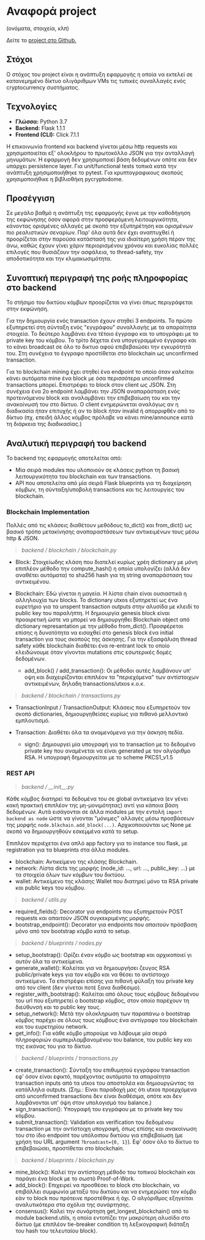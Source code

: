 # Αναφορά project 
(ονόματα, στοιχεία, κλπ)

Δείτε το [project στο Github.](https://github.com/ZeptrodOglyvox/noobcash_omadara)

## Στόχοι
Ο στόχος του project είναι η ανάπτυξη εφαρμογής η οποία να εκτελεί σε κατανεμημένο δίκτυο ολιγάριθμων 
VMs τις τυπικές συναλλαγές ενός cryptocurrency συστήματος.

## Τεχνολογίες
- **Γλώσσα:** Python 3.7
- **Backend:** Flask 1.1.1
- **Frontend (CLI):** Click 7.1.1

Η επικοινωνία frontend και backend γίνεται μέσω http requests και χρησιμοποιείται εξ' ολοκλήρου το πρωτοκόλλο
JSON για την ανταλλαγή μηνυμάτων. Η εφαρμογή δεν χρησιμοποιεί βάση δεδομένων οπότε και δεν υπάρχει persistence
layer. Για unit/functional tests τοπικά κατά την ανάπτυξη χρησιμοποιήθηκε το pytest. Για κρυπτογραφικους
σκοπούς χρησιμοποιήθικε η βιβλιοθήκη pycryptodome.

## Προσέγγιση
Σε μεγάλο βαθμό η ανάπτυξη της εφαρμογής έγινε με την καθοδήγηση της εκφώνησης όσον αφορά στην προσφερόμενη
λειτουργικότητα, κάνοντας ορισμένες αλλαγές με σκοπό την εξυπηρέτηση και ορισμένων πιο
ρεαλιστικών σεναρίων. Παρ' όλα αυτά δεν έχει αναπτυχθεί ή προορίζεται στην παρούσα κατάστασή της
για ιδιαίτερη χρήση πέραν της άνω, καθώς έχουν γίνει χάριν περιορισμένου χρόνου και ευκολίας πολλές επιλογές
που θυσιάζουν την ασφάλεια, το thread-safety, την αποδοτικότητα και την κλιμακωσιμότητα.

## Συνοπτική περιγραφή της ροής πληροφορίας στο backend
Το στήσιμο του δικτύου κόμβων προορίζεται να γίνει όπως περιγράφεται στην εκφώνηση.

Για την δημιουργία ενός transaction έχουν στηθεί 3 endpoints. Το πρώτο εξυπηρετεί στη σύνταξη 
ενός "εγγράφου" συναλλαγής με τα απαραίτητα στοιχεία. Το δεύτερο λαμβάνει ένα τέτοιο έγγραφο και το υπογράφει
με το private key του κόμβου. Το τρίτο δέχεται ένα υπογεγραμμένο έγγραφο και το κάνει broadcast σε όλο το δικτυο
αφού επιβεβαιώσει την εγκυρότητά του. Στη συνέχεια το έγγραφο προστίθεται στο blockchain ως unconfirmed transaction.

Για το blockchain mining έχει στηθεί ένα endpoint το οποίο όταν καλείται κάνει αυτόματα mine ένα block με 
όσα περισσότερα unconfirmed transactions μπορεί. Επιστρέφει το block στον client ως JSON. Στη συνέχεια ένα 
2ο endpoint λαμβάνει την JSON αναπαράσταση ενός προτεινόμενου block και αναλαμβάνει την επιβεβαίωση του 
και την ανακοίνωσή του στο δίκτυο. Ο client ενημερώνεται αναλόγως αν η διαδικασία ήταν επιτυχής ή αν το block ήταν invalid 
ή απορριφθέν από το δίκτυο (πχ. επειδή άλλος κόμβος πρόλαβε να κάνει mine/announce κατά τη διάρκεια της διαδικασίας.)

## Αναλυτική περιγραφή του backend
Το backend της εφαρμογής αποτελείται από:
- Μία σειρά modules που υλοποιούν σε κλάσεις python τη βασική λειτουργικότητα του blockchain και των transactions.
- API που αποτελείτα από μία σειρά Flask blueprints για τη διαχείρηση κόμβων,
τη σύνταξη/υποβολή transactions και τις λειτουργίες του blockchain.

### Blockchain Implementation
Πολλές από τις κλάσεις διαθέτουν μεθόδους to_dict() και from_dict() ως βασικό τρόπο μετακίνησης αναπαραστάσεων
των αντικειμένων τους μέσω http & JSON.

> _backend / blockchain / blockchain.py_

- Block: Στοιχείωδης κλάση που διατελεί κυρίως χρέη dictionary με μόνη επιπλέον μέθοδο την compute_hash() η
οποία υπολογίζει (αλλά δεν αναθέτει αυτόματα) το sha256 hash για τη string αναπαράσταση του αντικειμένου.

- Blockchain: Εδώ γίνεται η μαγεία. Η λίστα chain είναι ουσιαστικά η αλληλουχία των blocks. To dictionary utxos 
εξυπηρετεί ως ένα ευρετήριο για τα unspent transaction outputs στην αλυσίδα με κλειδί το public key του παραλήπτη. 
Η δημιουργία genesis block είναι προαιρετική ώστε να μπορεί να δημιουργηθει Blockchain object από dictionary 
represantation με την μέθοδο from_dict(). Προσφέρεται επίσης η δυνατότητα να εισαχθεί στο genesis block ένα
initial transaction για τους σκοπούς της άσκησης. Για την εξασφάλιση thread safety κάθε blockchain διαθέτει 
ένα re-entrant lock το οποίο κλειδώνουμε όταν γίνονται mutations στις εσωτερικές δομές δεδομένων.
  * add_block() / add_transaction(): Οι μέθοδοι αυτές λαμβάνουν υπ' οψη και διαχειρίζονται επιπλέον τα "περιεχόμενα"
  των αντίστοιχων αντικειμένων, δηλαδη transactions/utxos κ.ο.κ.

> _backend / blockchain / transactions.py_

- TransactionInput / TransactionOutput: Κλάσεις που εξυπηρετούν τον σκοπό dictionaries, δημιουργηθείσες κυρίως
για πιθανό μελλοντικό εμπλουτισμό.

- Transaction: Διαθέτει όλα τα αναμενόμενα για την άσκηση πεδία.
  * sign(): Δημιουργεί μία υπογραφή για το transaction με το δεδομένο private key που αναμένεται να είναι generated
  με τον αλγόριθμο RSA. H υπογραφή δημιουργείται με το scheme PKCS1_v1.5
  
### REST API
> _backend / \_\_init\_\_.py_

Κάθε κόμβος διατηρεί τα δεδομένα του σε global αντικείμενα (εν γένει κακή πρακτική επιπλέον της μη-μονιμότητας) 
αντί για κάποια βάση δεδομένων. Αυτά εισάγονται σε άλλα modules με την εντολή `import backend as node` ώστε να 
γίνονται "μόνιμες" αλλαγές μέσω προσβάσεων της μορφής `node.blkchain.add_block(...)`. Αρχικοποιούνται ως None
με σκοπό να δημιουργηθούν εσκεμμένα κατά το setup.

Επιπλέον περιέχεται ένα απλό app factory για το instance του flask, με registration για τα blueprints στα άλλα
modules.

- blockchain: Αντικείμενο της κλάσης Blockchain.
- network: Λίστα dicts της μορφής {node_id: ..., url: ..., public_key: ...} με τα στοιχεία όλων των κόμβων
του δικτύου.
- wallet: Αντικείμενο της κλάσης Wallet που διατηρεί μόνο τα RSA private και public keys του κόμβου.

> _backend / utils.py_

- required_fields(): Decorator για endpoints που εξυπηρετούν POST requests και απαιτούν JSON συγκεκριμένης μορφής.
- bootstrap_endpoint(): Decorator για endpoints που απαιτούν πρόσβαση μόνο από τον bootstrap κόμβο κατά το setup.

> _backend / blueprints / nodes.py_
- setup_bootstrap(): Ορίζει έναν κόμβο ως bootstrap και αρχικοποιεί γι αυτόν όλα τα αντικείμενα.
- generate_wallet(): Καλείται για να δημιουργήσει ζευγος RSA public/private keys για τον κόμβο και να θέσει το
αντίστοιχο αντικείμενο. Τα επιστρέφει επίσης για πιθανή φύλαξη του private key από τον client (δεν γίνεται ποτέ ξανα
διαθέσιμο).
- register_with_bootstrap(): Καλείται από όλους τους κόμβους δεδομένου του url που εξυπηρετεί ο bootstrap κόμβος, στον
οποίο παρέχουν τη διεύθυνσή και το public key τους.
- setup_network(): Μετά την ολοκληρωση των παραπάνω ο bootstrap κόμβος παρέχει σε όλους τους κόμβους ένα αντίγραφο
του blockchain και του ευρετηρίου network.
- get_info(): Για κάθε κόμβο μπορούμε να λάβουμε μία σειρά πληροφοριών συμπεριλαμβανομένου του balance, του public key 
και της εικόνας του για το δίκτυο.

> _backend / blueprints / transactions.py_

- create_transaction(): Σύνταξη του επιθυμητού εγγράφου transaction εφ' όσον είναι εφικτό, παρέχοντας
αυτόματα τα απαραίτητα transaction inputs από τα utxos του αποστολέα και δημιουργώντας τα κατάλληλα outputs.
(Σημ.: Είναι παραδοχή μας ότι utxos προερχόμενα από unconfirmed transactions δεν είναι διαθέσιμα, οπότε και δεν
λαμβάνονται υπ' όψη στον υπολογισμό του balance.)
- sign_transaction(): Υπογραφή του εγγράφου με το private key του κόμβου.
- submit_transaction(): Validation και verification του δεδομένου transaction με την αντίστοιχη υπογραφή,
όπως επίσης και ανακοίνωση του στο ίδιο endpoint του υπόλοιπου δικτύου για επιβεβαίωση (με χρήση του URL argument
`?broadcast={0, 1}`). Eφ' όσον όλο το δίκτυο το επιβεβαιώσει, προστίθεται στο blockchain.

> _backend / blueprints / blockchain.py_

- mine_block(): Καλεί την αντίστοιχη μέθοδο του τοπικού blockchain και παράγει ένα block με το σωστό Proof-of-Work.
- add_block(): Επιχειρεί να προσθέσει το block στο blockchain, να επιβάλλει συμφωνία μεταξύ του δικτύου και να ενημερώσει
τον κόμβο εάν το block που πρότεινε προστέθηκε ή όχι. Ο αλγόριθμος εξηγείται αναλυτικότερα στα σχόλια της συνάρτησης.
- consensus(): Καλεί την συνάρτηση get_longest_blockchain() από το module backend.utils, η οποία εντοπίζει την
μακρύτερη αλυσίδα στο δίκτυο (με επιπλέον tie-breaker condition τη λεξικογραφική διάταξη του hash του τελευταίου 
block).
